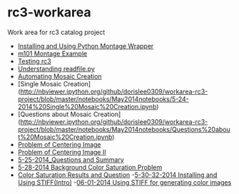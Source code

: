 rc3-workarea
============

Work area for rc3 catalog project
- [Installing and Using Python Montage Wrapper](http://nbviewer.ipython.org/github/dorislee0309/workarea-rc3-project/blob/master/notebooks/May2014notebooks/5-18-2014.ipynb)
- [m101 Montage Example](http://nbviewer.ipython.org/github/dorislee0309/workarea-rc3-project/blob/master/notebooks/May2014notebooks/m101%20Mosaic.ipynb)
- [Testing rc3](http://nbviewer.ipython.org/github/dorislee0309/workarea-rc3-project/blob/master/notebooks/May2014notebooks/5-21-2014%20--Testing%20rc3.ipynb)
- [Understanding readfile.py](http://nbviewer.ipython.org/github/dorislee0309/workarea-rc3-project/blob/master/notebooks/May2014notebooks/Understanding%20readfile.py%20.ipynb)
- [Automating Mosaic Creation](http://nbviewer.ipython.org/github/dorislee0309/workarea-rc3-project/blob/master/May2014notebooks/rc3/5-22-2014%20Automating%20Mosaic%20Creation.ipynb)
- [Single Mosaic Creation] (http://nbviewer.ipython.org/github/dorislee0309/workarea-rc3-project/blob/master/notebooks/May2014notebooks/5-24-2014%20Single%20Mosaic%20Creation.ipynb)
- [Questions about Mosaic Creation] (http://nbviewer.ipython.org/github/dorislee0309/workarea-rc3-project/blob/master/notebooks/May2014notebooks/Questions%20about%20Mosaic%20Creation.ipynb)
- [Problem of Centering Image](http://nbviewer.ipython.org/github/dorislee0309/workarea-rc3-project/blob/master/notebooks/May2014notebooks/5-24-2014%20Problem%20of%20Centering%20Image%20.ipynb)
- [Problem of Centering Image II](http://nbviewer.ipython.org/github/dorislee0309/workarea-rc3-project/blob/master/notebooks/May2014notebooks/5-25-2014%20Problem%20of%20Centering%20Image%20(2).ipynb)
- [5-25-2014_Questions and Summary](http://nbviewer.ipython.org/github/dorislee0309/workarea-rc3-project/blob/master/notebooks/May2014notebooks/5-25-2014_Questions%20and%20Summary.ipynb)
- [5-28-2014 Background Color Saturation Problem](http://nbviewer.ipython.org/github/dorislee0309/workarea-rc3-project/blob/master/notebooks/May2014notebooks/05-28-2014%20Background%20and%20Color%20Saturation%20problem.ipynb)
- [Color Saturation Results and Question](http://nbviewer.ipython.org/urls/raw.github.com/dorislee0309/workarea-rc3-project/master/notebooks/May2014notebooks/min_1_1_2_resulting_images2.ipynb)
-[5-30-32-2014 Installing and Using STIFF(Intro)](http://nbviewer.ipython.org/github/dorislee0309/workarea-rc3-project/blob/master/notebooks/May2014notebooks/5-30-31-2014%20Installing%20and%20Using%20%20STIFF.ipynb)
-[06-01-2014 Using STIFF for generating color images](http://nbviewer.ipython.org/github/dorislee0309/workarea-rc3-project/blob/master/notebooks/June2014notebooks/2014-06-01%20Using%20STIFF%20for%20generating%20color%20images.ipynb)
